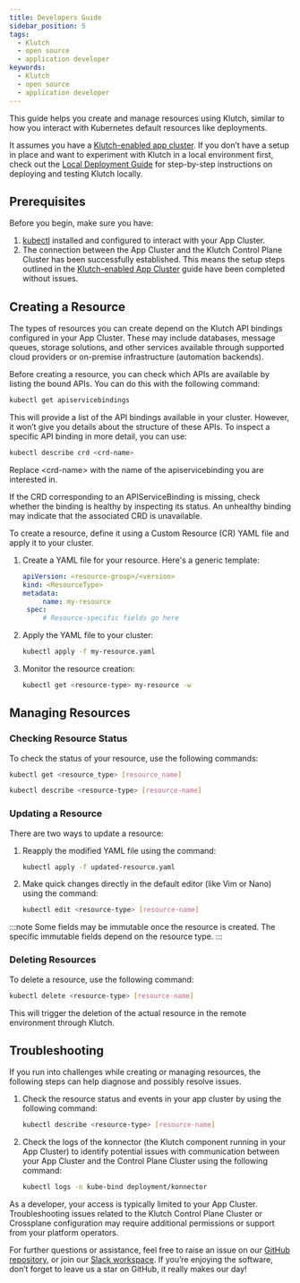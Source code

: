 ```yaml
---
title: Developers Guide
sidebar_position: 5
tags:
  - Klutch
  - open source
  - application developer
keywords:
  - Klutch
  - open source
  - application developer
---
```


This guide helps you create and manage resources using Klutch, similar to how you interact with Kubernetes default
resources like deployments.

It assumes you have a [Klutch-enabled app cluster](./platform-operator-guide/setting-up-klutch-clusters/app-cluster.md).
If you don’t have a setup in place and want to experiment with Klutch in a local environment first, check out the [Local Deployment Guide](./local-deployment-guide.md)
for step-by-step instructions on deploying and testing Klutch locally.

## Prerequisites

Before you begin, make sure you have:

1. [kubectl](https://kubernetes.io/docs/tasks/tools/) installed and configured to interact with your App Cluster.
2. The connection between the App Cluster and the Klutch Control Plane Cluster has been successfully established. This
means the setup steps outlined in the [Klutch-enabled App Cluster](./platform-operator-guide/setting-up-klutch-clusters/app-cluster.md)
guide have been completed without issues.

## Creating a Resource

The types of resources you can create depend on the Klutch API bindings configured in your App Cluster. These may
include databases, message queues, storage solutions, and other services available through supported cloud providers or
on-premise infrastructure (automation backends).

Before creating a resource, you can check which APIs are available by listing the bound APIs. You can do this with the
following command:

```bash
kubectl get apiservicebindings
```

This will provide a list of the API bindings available in your cluster. However, it won’t give you details about the
structure of these APIs. To inspect a specific API binding in more detail, you can use:

```bash
kubectl describe crd <crd-name>
```

Replace \<crd-name> with the name of the apiservicebinding you are interested in.

If the CRD corresponding to an APIServiceBinding is missing, check whether the binding is healthy by inspecting its
status. An unhealthy binding may indicate that the associated CRD is unavailable.

To create a resource, define it using a Custom Resource (CR) YAML file and apply it to your cluster.

1. Create a YAML file for your resource. Here's a generic template:

   ```yaml
   apiVersion: <resource-group>/<version>
   kind: <ResourceType>
   metadata:
  	    name: my-resource
    spec:
  	    # Resource-specific fields go here
   ```

2. Apply the YAML file to your cluster:

   ```bash
   kubectl apply -f my-resource.yaml
   ```

3. Monitor the resource creation:

   ```bash
   kubectl get <resource-type> my-resource -w
   ```

## Managing Resources

### Checking Resource Status

To check the status of your resource, use the following commands:

```bash
kubectl get <resource_type> [resource_name]
```

```bash
kubectl describe <resource-type> [resource-name]
```

### Updating a Resource

There are two ways to update a resource:

1. Reapply the modified YAML file using the command:

    ```bash
    kubectl apply -f updated-resource.yaml
    ```

2. Make quick changes directly in the default editor (like Vim or Nano) using the command:

    ```bash
    kubectl edit <resource-type> [resource-name]
    ```

:::note
Some fields may be immutable once the resource is created. The specific immutable fields depend on the resource type.
:::

### Deleting Resources

To delete a resource, use the following command:

```bash
kubectl delete <resource-type> [resource-name]
```

This will trigger the deletion of the actual resource in the remote environment through Klutch.

## Troubleshooting

If you run into challenges while creating or managing resources, the following steps can help diagnose and possibly
resolve issues.

1. Check the resource status and events in your app cluster by using the following command:

    ```bash
    kubectl describe <resource-type> [resource-name]
    ```

2. Check the logs of the konnector (the Klutch component running in your App Cluster) to identify potential issues with
communication between your App Cluster and the Control Plane Cluster using the following command:

    ```bash
    kubectl logs -n kube-bind deployment/konnector
    ```

As a developer, your access is typically limited to your App Cluster. Troubleshooting issues related to the Klutch
Control Plane Cluster or Crossplane configuration may require additional permissions or support from your platform
operators.

For further questions or assistance, feel free to raise an issue on our [GitHub repository](https://github.com/anynines/klutchio),
or join our [Slack workspace](https://app.slack.com/client/T07FST6U1T7/C07FVLWBDDH). If you’re enjoying the software,
don’t forget to leave us a star on GitHub, it really makes our day!
